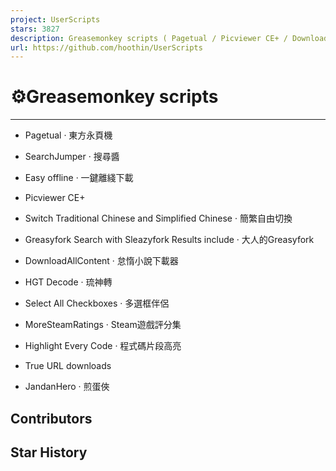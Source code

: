 ```yaml
---
project: UserScripts
stars: 3827
description: Greasemonkey scripts ( Pagetual / Picviewer CE+ / DownloadAllContent ) 油猴腳本集 ユーザースクリプト集
url: https://github.com/hoothin/UserScripts
---
```


⚙️Greasemonkey scripts
======================

* * *

-   Pagetual · 東方永頁機
    
-   SearchJumper · 搜尋醬
    
-   Easy offline · 一鍵離綫下載
    
-   Picviewer CE+
    
-   Switch Traditional Chinese and Simplified Chinese · 簡繁自由切換
    
-   Greasyfork Search with Sleazyfork Results include · 大人的Greasyfork
    
-   DownloadAllContent · 怠惰小說下載器
    
-   HGT Decode · 琉神轉
    
-   Select All Checkboxes · 多選框伴侶
    
-   MoreSteamRatings · Steam遊戲評分集
    
-   Highlight Every Code · 程式碼片段高亮
    
-   True URL downloads
    
-   JandanHero · 煎蛋俠
    

Contributors
------------

Star History
------------
